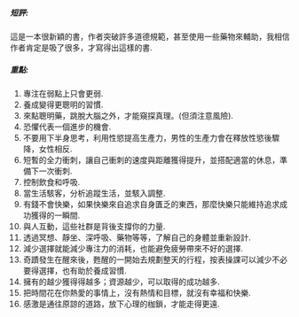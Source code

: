 ##### 短評:

這是一本很新穎的書，作者突破許多道德規範，甚至使用一些藥物來輔助，我相信作者肯定是吸了很多，才寫得出這樣的書.

##### 重點:
1. 專注在弱點上只會更弱.
2. 養成變得更聰明的習慣.
3. 來點聰明藥，跳脫大腦之外，才能窺探真理。(但須注意風險).
4. 恐懼代表一個進步的機會.
5. 不要用下半身思考，利用性慾提高生產力，男性的生產力會在釋放性慾後驟降，女性相反.
6. 短暫的全力衝刺，讓自己衝刺的速度與距離獲得提升，並搭配適當的休息，準備下一次衝刺.
7. 控制飲食和呼吸.
8. 當生活駭客，分析追蹤生活，並駭入調整.
9. 有錢不會快樂，如果快樂來自追求自身匱乏的東西，那麼快樂只能維持追求成功獲得的一瞬間.
10. 與人互動，這些社群是背後支撐你的力量.
11. 透過冥想、靜坐、深呼吸、藥物等等，了解自己的身體並重新設計.
12. 減少選擇就能減少專注力的消耗，也能避免疲勞帶來不好的選擇.
13. 奇蹟發生在醒來後，甦醒的一開始去規劃整天的行程，按表操課可以減少不必要得選擇，也有助於養成習慣.
14. 擁有的越少獲得得越多；資源越少，可以取得的成功越多.
15. 把時間花在你熱愛的事情上，沒有熱情和目標，就沒有幸福和快樂.
16. 感激是通往原諒的道路，放下心理的枷鎖，才能走得更遠.
